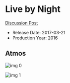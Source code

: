 # Live by Night

[Discussion Post](https://www.avsforum.com/threads/bass-eq-for-filtered-movies.2995212/post-56868774)

* Release Date: 2017-03-21
* Production Year: 2016

## Atmos

![img 0](https://fanart.tv/fanart/movies/259695/moviethumb/live-by-night-587b6aab94248.jpg)

![img 1](https://i.imgur.com/2K9Hzxk.png)

